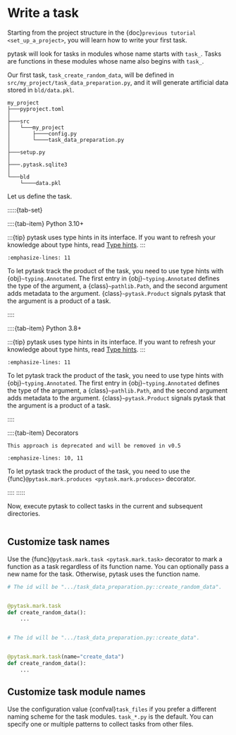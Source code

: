 # Write a task

Starting from the project structure in the {doc}`previous tutorial <set_up_a_project>`,
you will learn how to write your first task.

pytask will look for tasks in modules whose name starts with `task_`. Tasks are
functions in these modules whose name also begins with `task_`.

Our first task, `task_create_random_data`, will be defined in
`src/my_project/task_data_preparation.py`, and it will generate artificial data stored
in `bld/data.pkl`.

```
my_project
├───pyproject.toml
│
├───src
│   └───my_project
│       ├────config.py
│       └────task_data_preparation.py
│
├───setup.py
│
├───.pytask.sqlite3
│
└───bld
    └────data.pkl
```

Let us define the task.

:::::{tab-set}

::::{tab-item} Python 3.10+

:::{tip}
pytask uses type hints in its interface. If you want to refresh your knowledge about
type hints, read [Type hints](../type_hints.md).
:::

```{literalinclude} ../../../docs_src/tutorials/write_a_task_py310.py
:emphasize-lines: 11
```

To let pytask track the product of the task, you need to use type hints with
{obj}`~typing.Annotated`. The first entry in {obj}`~typing.Annotated` defines the
type of the argument, a {class}`~pathlib.Path`, and the second argument adds metadata to
the argument. {class}`~pytask.Product` signals pytask that the argument is a product of
a task.

::::

::::{tab-item} Python 3.8+

:::{tip}
pytask uses type hints in its interface. If you want to refresh your knowledge about
type hints, read [Type hints](../type_hints.md).
:::

```{literalinclude} ../../../docs_src/tutorials/write_a_task_py38.py
:emphasize-lines: 11
```

To let pytask track the product of the task, you need to use type hints with
{obj}`~typing.Annotated`. The first entry in {obj}`~typing.Annotated` defines the
type of the argument, a {class}`~pathlib.Path`, and the second argument adds metadata to
the argument. {class}`~pytask.Product` signals pytask that the argument is a product of
a task.

::::

::::{tab-item} Decorators

```{warning}
This approach is deprecated and will be removed in v0.5
```

```{literalinclude} ../../../docs_src/tutorials/write_a_task_decorators.py
:emphasize-lines: 10, 11
```

To let pytask track the product of the task, you need to use the
{func}`@pytask.mark.produces <pytask.mark.produces>` decorator.

::::
:::::


Now, execute pytask to collect tasks in the current and subsequent directories.

```{include} ../_static/md/write-a-task.md
```

## Customize task names

Use the {func}`@pytask.mark.task <pytask.mark.task>` decorator to mark a function as a
task regardless of its function name. You can optionally pass a new name for the task.
Otherwise, pytask uses the function name.

```python
# The id will be ".../task_data_preparation.py::create_random_data".


@pytask.mark.task
def create_random_data():
    ...


# The id will be ".../task_data_preparation.py::create_data".


@pytask.mark.task(name="create_data")
def create_random_data():
    ...
```

## Customize task module names

Use the configuration value {confval}`task_files` if you prefer a different naming
scheme for the task modules. `task_*.py` is the default. You can specify one or multiple
patterns to collect tasks from other files.
